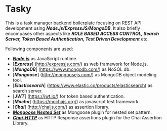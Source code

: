 # Tasky
This is a task manager backend boilerplate focusing on REST API development using ***Node.js/ExpressJS/MongoDB***. It also briefly encompases other aspects like ***ROLE BASED ACCESS CONTROL, Search Server, Token Based Authentication, Test Driven Development*** etc.

Following components are used:
- [***Node.js***](https://nodejs.org/en/) as JavaScript runtime.
- [***Express***] (http://expressjs.com/) as web framework for Node.js.
- [***MongoDB***] (https://www.mongodb.com/) as NoSQL db.
- [***Mongoose***] (http://mongoosejs.com/) as MongoDB object modeling tool.
- [***Elasticsearch***] (https://www.elastic.co/products/elasticsearch) as search server.
- [***JWT***] (https://jwt.io/) for token based authentication.
- [***Mocha***] (https://mochajs.org/) as javascript test framework.
- [***Chai***] (http://chaijs.com/) as assertion library.
- [***Mongoose Nested Set***](https://github.com/groupdock/mongoose-nested-set) as Mongoose plugin for nested set pattern.
- [***Chai-HTTP***](https://github.com/chaijs/chai-http) as HTTP Response assertions plugin for the Chai Assertion Library.
